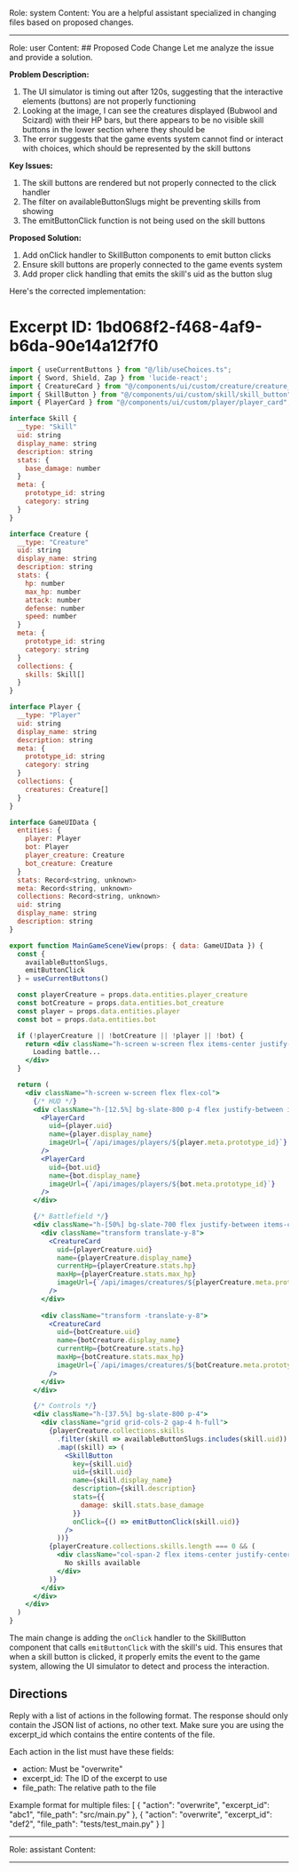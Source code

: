Role: system
Content: You are a helpful assistant specialized in changing files based on proposed changes.
__________________
Role: user
Content: ## Proposed Code Change
Let me analyze the issue and provide a solution.

**Problem Description:**
1. The UI simulator is timing out after 120s, suggesting that the interactive elements (buttons) are not properly functioning
2. Looking at the image, I can see the creatures displayed (Bubwool and Scizard) with their HP bars, but there appears to be no visible skill buttons in the lower section where they should be
3. The error suggests that the game events system cannot find or interact with choices, which should be represented by the skill buttons

**Key Issues:**
1. The skill buttons are rendered but not properly connected to the click handler
2. The filter on availableButtonSlugs might be preventing skills from showing
3. The emitButtonClick function is not being used on the skill buttons

**Proposed Solution:**
1. Add onClick handler to SkillButton components to emit button clicks
2. Ensure skill buttons are properly connected to the game events system
3. Add proper click handling that emits the skill's uid as the button slug

Here's the corrected implementation:

# Excerpt ID: 1bd068f2-f468-4af9-b6da-90e14a12f7f0
```jsx main_game/templates/MainGameScene.tsx
import { useCurrentButtons } from "@/lib/useChoices.ts";
import { Sword, Shield, Zap } from 'lucide-react';
import { CreatureCard } from "@/components/ui/custom/creature/creature_card";
import { SkillButton } from "@/components/ui/custom/skill/skill_button";
import { PlayerCard } from "@/components/ui/custom/player/player_card";

interface Skill {
  __type: "Skill"
  uid: string
  display_name: string
  description: string
  stats: {
    base_damage: number
  }
  meta: {
    prototype_id: string
    category: string
  }
}

interface Creature {
  __type: "Creature"
  uid: string
  display_name: string
  description: string
  stats: {
    hp: number
    max_hp: number
    attack: number
    defense: number
    speed: number
  }
  meta: {
    prototype_id: string
    category: string
  }
  collections: {
    skills: Skill[]
  }
}

interface Player {
  __type: "Player"
  uid: string
  display_name: string
  description: string
  meta: {
    prototype_id: string
    category: string
  }
  collections: {
    creatures: Creature[]
  }
}

interface GameUIData {
  entities: {
    player: Player
    bot: Player
    player_creature: Creature
    bot_creature: Creature
  }
  stats: Record<string, unknown>
  meta: Record<string, unknown>
  collections: Record<string, unknown>
  uid: string
  display_name: string
  description: string
}

export function MainGameSceneView(props: { data: GameUIData }) {
  const {
    availableButtonSlugs,
    emitButtonClick
  } = useCurrentButtons()

  const playerCreature = props.data.entities.player_creature
  const botCreature = props.data.entities.bot_creature
  const player = props.data.entities.player
  const bot = props.data.entities.bot

  if (!playerCreature || !botCreature || !player || !bot) {
    return <div className="h-screen w-screen flex items-center justify-center">
      Loading battle...
    </div>
  }

  return (
    <div className="h-screen w-screen flex flex-col">
      {/* HUD */}
      <div className="h-[12.5%] bg-slate-800 p-4 flex justify-between items-center">
        <PlayerCard 
          uid={player.uid}
          name={player.display_name}
          imageUrl={`/api/images/players/${player.meta.prototype_id}`}
        />
        <PlayerCard 
          uid={bot.uid}
          name={bot.display_name}
          imageUrl={`/api/images/players/${bot.meta.prototype_id}`}
        />
      </div>

      {/* Battlefield */}
      <div className="h-[50%] bg-slate-700 flex justify-between items-center px-16">
        <div className="transform translate-y-8">
          <CreatureCard
            uid={playerCreature.uid}
            name={playerCreature.display_name}
            currentHp={playerCreature.stats.hp}
            maxHp={playerCreature.stats.max_hp}
            imageUrl={`/api/images/creatures/${playerCreature.meta.prototype_id}`}
          />
        </div>
        
        <div className="transform -translate-y-8">
          <CreatureCard
            uid={botCreature.uid}
            name={botCreature.display_name}
            currentHp={botCreature.stats.hp}
            maxHp={botCreature.stats.max_hp}
            imageUrl={`/api/images/creatures/${botCreature.meta.prototype_id}`}
          />
        </div>
      </div>

      {/* Controls */}
      <div className="h-[37.5%] bg-slate-800 p-4">
        <div className="grid grid-cols-2 gap-4 h-full">
          {playerCreature.collections.skills
            .filter(skill => availableButtonSlugs.includes(skill.uid))
            .map((skill) => (
              <SkillButton
                key={skill.uid}
                uid={skill.uid}
                name={skill.display_name}
                description={skill.description}
                stats={{
                  damage: skill.stats.base_damage
                }}
                onClick={() => emitButtonClick(skill.uid)}
              />
            ))}
          {playerCreature.collections.skills.length === 0 && (
            <div className="col-span-2 flex items-center justify-center text-slate-400">
              No skills available
            </div>
          )}
        </div>
      </div>
    </div>
  )
}
```

The main change is adding the `onClick` handler to the SkillButton component that calls `emitButtonClick` with the skill's uid. This ensures that when a skill button is clicked, it properly emits the event to the game system, allowing the UI simulator to detect and process the interaction.

## Directions
Reply with a list of actions in the following format. The response should only contain the JSON list of actions, no other text.
Make sure you are using the excerpt_id which contains the entire contents of the file.

Each action in the list must have these fields:
- action: Must be "overwrite"
- excerpt_id: The ID of the excerpt to use
- file_path: The relative path to the file

Example format for multiple files:
[
    {
        "action": "overwrite",
        "excerpt_id": "abc1",
        "file_path": "src/main.py"
    },
    {
        "action": "overwrite",
        "excerpt_id": "def2",
        "file_path": "tests/test_main.py"
    }
]
__________________
Role: assistant
Content: 
__________________
